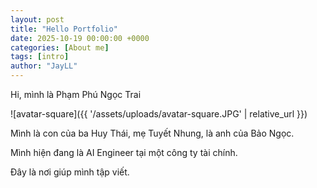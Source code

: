 ```yaml
---
layout: post
title: "Hello Portfolio"
date: 2025-10-19 00:00:00 +0000
categories: [About me]
tags: [intro]
author: "JayLL"
---
```


Hi, mình là Phạm Phú Ngọc Trai

![avatar-square]({{ '/assets/uploads/avatar-square.JPG' | relative_url }})

Mình là con của ba Huy Thái, mẹ Tuyết Nhung, là anh của Bảo Ngọc.

Mình hiện đang là AI Engineer tại một công ty tài chính. 

Đây là nơi giúp mình tập viết.